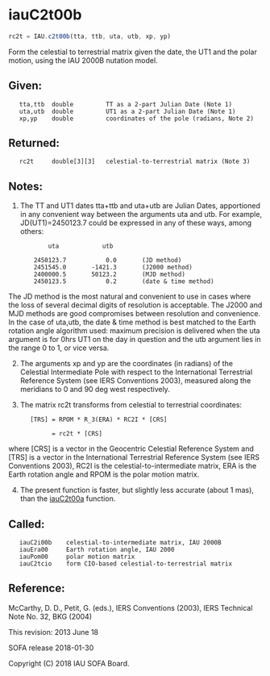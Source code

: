 # iauC2t00b

```js
rc2t = IAU.c2t00b(tta, ttb, uta, utb, xp, yp)
```

Form the celestial to terrestrial matrix given the date, the UT1 and
the polar motion, using the IAU 2000B nutation model.

## Given:
```
   tta,ttb  double         TT as a 2-part Julian Date (Note 1)
   uta,utb  double         UT1 as a 2-part Julian Date (Note 1)
   xp,yp    double         coordinates of the pole (radians, Note 2)
```

## Returned:
```
   rc2t     double[3][3]   celestial-to-terrestrial matrix (Note 3)
```

## Notes:

1) The TT and UT1 dates tta+ttb and uta+utb are Julian Dates,
   apportioned in any convenient way between the arguments uta and
   utb.  For example, JD(UT1)=2450123.7 could be expressed in any of
   these ways, among others:

```
           uta            utb

       2450123.7           0.0       (JD method)
       2451545.0       -1421.3       (J2000 method)
       2400000.5       50123.2       (MJD method)
       2450123.5           0.2       (date & time method)
```

   The JD method is the most natural and convenient to use in
   cases where the loss of several decimal digits of resolution is
   acceptable.  The J2000 and MJD methods are good compromises
   between resolution and convenience.  In the case of uta,utb, the
   date & time method is best matched to the Earth rotation angle
   algorithm used:  maximum precision is delivered when the uta
   argument is for 0hrs UT1 on the day in question and the utb
   argument lies in the range 0 to 1, or vice versa.

2) The arguments xp and yp are the coordinates (in radians) of the
   Celestial Intermediate Pole with respect to the International
   Terrestrial Reference System (see IERS Conventions 2003),
   measured along the meridians to 0 and 90 deg west respectively.

3) The matrix rc2t transforms from celestial to terrestrial
   coordinates:

```
      [TRS] = RPOM * R_3(ERA) * RC2I * [CRS]

            = rc2t * [CRS]
```

   where [CRS] is a vector in the Geocentric Celestial Reference
   System and [TRS] is a vector in the International Terrestrial
   Reference System (see IERS Conventions 2003), RC2I is the
   celestial-to-intermediate matrix, ERA is the Earth rotation
   angle and RPOM is the polar motion matrix.

4) The present function is faster, but slightly less accurate (about
   1 mas), than the [iauC2t00a][1] function.

## Called:
```
   iauC2i00b    celestial-to-intermediate matrix, IAU 2000B
   iauEra00     Earth rotation angle, IAU 2000
   iauPom00     polar motion matrix
   iauC2tcio    form CIO-based celestial-to-terrestrial matrix
```

## Reference:

   McCarthy, D. D., Petit, G. (eds.), IERS Conventions (2003),
   IERS Technical Note No. 32, BKG (2004)

This revision:  2013 June 18

SOFA release 2018-01-30

Copyright (C) 2018 IAU SOFA Board.

[1]: iau.c2t00a.md
